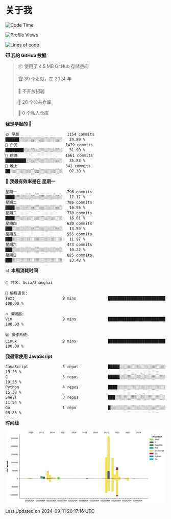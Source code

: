 # 关于我

<!--START_SECTION:waka-->
![Code Time](http://img.shields.io/badge/Code%20Time-890%20hrs%2053%20mins-blue)

![Profile Views](http://img.shields.io/badge/%E4%B8%AA%E4%BA%BA%E8%B5%84%E6%96%99%E8%A7%82%E7%9C%8B%E6%AC%A1%E6%95%B0-2-blue)

![Lines of code](https://img.shields.io/badge/%E4%BB%8E%E3%80%8CHello%20World%E3%80%8D%E8%B5%B7%E6%88%91%E5%B7%B2%E7%BB%8F%E5%86%99%E4%BA%86-763.0%20thousand%20%E8%A1%8C%E4%BB%A3%E7%A0%81-blue)

**🐱 我的 GitHub 数据** 

> 📦  使用了 4.5 MB GitHub 存储空间 
 > 
> 🏆 30 个贡献，在 2024 年
 > 
> 🚫 不开放招聘
 > 
> 📜 26 个公共仓库 
 > 
> 🔑 0 个私人仓库 
 > 
**我是早起的 🐤** 

```text
🌞 早晨                     1154 commits        ██████░░░░░░░░░░░░░░░░░░░   24.89 % 
🌆 白天                     1479 commits        ████████░░░░░░░░░░░░░░░░░   31.90 % 
🌃 傍晚                     1661 commits        █████████░░░░░░░░░░░░░░░░   35.83 % 
🌙 晚上                     342 commits         ██░░░░░░░░░░░░░░░░░░░░░░░   07.38 % 
```
📅 **我最有效率是在 星期一** 

```text
星期一                      796 commits         ████░░░░░░░░░░░░░░░░░░░░░   17.17 % 
星期二                      786 commits         ████░░░░░░░░░░░░░░░░░░░░░   16.95 % 
星期三                      770 commits         ████░░░░░░░░░░░░░░░░░░░░░   16.61 % 
星期四                      630 commits         ███░░░░░░░░░░░░░░░░░░░░░░   13.59 % 
星期五                      555 commits         ███░░░░░░░░░░░░░░░░░░░░░░   11.97 % 
星期六                      474 commits         ███░░░░░░░░░░░░░░░░░░░░░░   10.22 % 
星期日                      625 commits         ███░░░░░░░░░░░░░░░░░░░░░░   13.48 % 
```


📊 **本周消耗时间** 

```text
🕑︎ 时区: Asia/Shanghai

💬 编程语言: 
Text                     9 mins              █████████████████████████   100.00 % 

🔥 编辑器: 
Vim                      9 mins              █████████████████████████   100.00 % 

💻 操作系统: 
Linux                    9 mins              █████████████████████████   100.00 % 
```

**我最常使用 JavaScript** 

```text
JavaScript               5 repos             █████░░░░░░░░░░░░░░░░░░░░   19.23 % 
C                        5 repos             █████░░░░░░░░░░░░░░░░░░░░   19.23 % 
Python                   4 repos             ████░░░░░░░░░░░░░░░░░░░░░   15.38 % 
Shell                    3 repos             ███░░░░░░░░░░░░░░░░░░░░░░   11.54 % 
Go                       1 repo              █░░░░░░░░░░░░░░░░░░░░░░░░   03.85 % 
```



**时间线**

![Lines of Code chart](https://raw.githubusercontent.com/Arondight/Arondight/master/assets/bar_graph.png)


 Last Updated on 2024-09-11 20:17:16 UTC
<!--END_SECTION:waka-->
